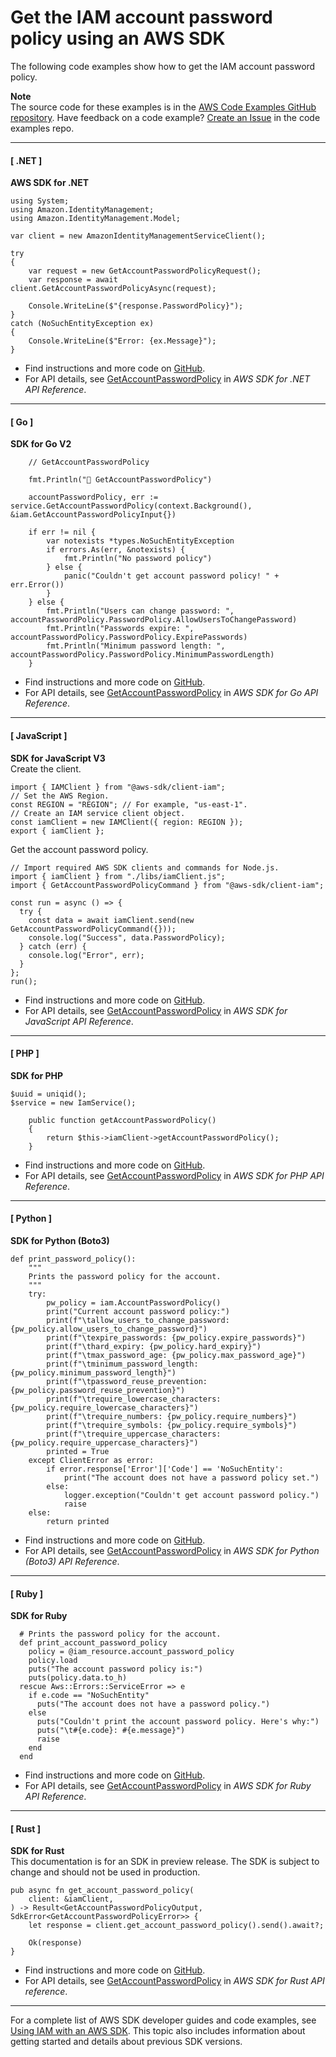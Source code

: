 # Get the IAM account password policy using an AWS SDK<a name="example_iam_GetAccountPasswordPolicy_section"></a>

The following code examples show how to get the IAM account password policy\.

**Note**  
The source code for these examples is in the [AWS Code Examples GitHub repository](https://github.com/awsdocs/aws-doc-sdk-examples)\. Have feedback on a code example? [Create an Issue](https://github.com/awsdocs/aws-doc-sdk-examples/issues/new/choose) in the code examples repo\. 

------
#### [ \.NET ]

**AWS SDK for \.NET**  
  

```
using System;
using Amazon.IdentityManagement;
using Amazon.IdentityManagement.Model;

var client = new AmazonIdentityManagementServiceClient();

try
{
    var request = new GetAccountPasswordPolicyRequest();
    var response = await client.GetAccountPasswordPolicyAsync(request);

    Console.WriteLine($"{response.PasswordPolicy}");
}
catch (NoSuchEntityException ex)
{
    Console.WriteLine($"Error: {ex.Message}");
}
```
+  Find instructions and more code on [GitHub](https://github.com/awsdocs/aws-doc-sdk-examples/tree/main/dotnetv3/IAM#code-examples)\. 
+  For API details, see [GetAccountPasswordPolicy](https://docs.aws.amazon.com/goto/DotNetSDKV3/iam-2010-05-08/GetAccountPasswordPolicy) in *AWS SDK for \.NET API Reference*\. 

------
#### [ Go ]

**SDK for Go V2**  
  

```
	// GetAccountPasswordPolicy

	fmt.Println("🔐 GetAccountPasswordPolicy")

	accountPasswordPolicy, err := service.GetAccountPasswordPolicy(context.Background(), &iam.GetAccountPasswordPolicyInput{})

	if err != nil {
		var notexists *types.NoSuchEntityException
		if errors.As(err, &notexists) {
			fmt.Println("No password policy")
		} else {
			panic("Couldn't get account password policy! " + err.Error())
		}
	} else {
		fmt.Println("Users can change password: ", accountPasswordPolicy.PasswordPolicy.AllowUsersToChangePassword)
		fmt.Println("Passwords expire: ", accountPasswordPolicy.PasswordPolicy.ExpirePasswords)
		fmt.Println("Minimum password length: ", accountPasswordPolicy.PasswordPolicy.MinimumPasswordLength)
	}
```
+  Find instructions and more code on [GitHub](https://github.com/awsdocs/aws-doc-sdk-examples/tree/main/gov2/iam#code-examples)\. 
+  For API details, see [GetAccountPasswordPolicy](https://pkg.go.dev/github.com/aws/aws-sdk-go-v2/service/iam#Client.GetAccountPasswordPolicy) in *AWS SDK for Go API Reference*\. 

------
#### [ JavaScript ]

**SDK for JavaScript V3**  
Create the client\.  

```
import { IAMClient } from "@aws-sdk/client-iam";
// Set the AWS Region.
const REGION = "REGION"; // For example, "us-east-1".
// Create an IAM service client object.
const iamClient = new IAMClient({ region: REGION });
export { iamClient };
```
Get the account password policy\.  

```
// Import required AWS SDK clients and commands for Node.js.
import { iamClient } from "./libs/iamClient.js";
import { GetAccountPasswordPolicyCommand } from "@aws-sdk/client-iam";

const run = async () => {
  try {
    const data = await iamClient.send(new GetAccountPasswordPolicyCommand({}));
    console.log("Success", data.PasswordPolicy);
  } catch (err) {
    console.log("Error", err);
  }
};
run();
```
+  Find instructions and more code on [GitHub](https://github.com/awsdocs/aws-doc-sdk-examples/tree/main/javascriptv3/example_code/iam#code-examples)\. 
+  For API details, see [GetAccountPasswordPolicy](https://docs.aws.amazon.com/AWSJavaScriptSDK/v3/latest/clients/client-iam/classes/getaccountpasswordpolicycommand.html) in *AWS SDK for JavaScript API Reference*\. 

------
#### [ PHP ]

**SDK for PHP**  
  

```
$uuid = uniqid();
$service = new IamService();

    public function getAccountPasswordPolicy()
    {
        return $this->iamClient->getAccountPasswordPolicy();
    }
```
+  Find instructions and more code on [GitHub](https://github.com/awsdocs/aws-doc-sdk-examples/tree/main/php/example_code/iam/iam_basics#code-examples)\. 
+  For API details, see [GetAccountPasswordPolicy](https://docs.aws.amazon.com/goto/SdkForPHPV3/iam-2010-05-08/GetAccountPasswordPolicy) in *AWS SDK for PHP API Reference*\. 

------
#### [ Python ]

**SDK for Python \(Boto3\)**  
  

```
def print_password_policy():
    """
    Prints the password policy for the account.
    """
    try:
        pw_policy = iam.AccountPasswordPolicy()
        print("Current account password policy:")
        print(f"\tallow_users_to_change_password: {pw_policy.allow_users_to_change_password}")
        print(f"\texpire_passwords: {pw_policy.expire_passwords}")
        print(f"\thard_expiry: {pw_policy.hard_expiry}")
        print(f"\tmax_password_age: {pw_policy.max_password_age}")
        print(f"\tminimum_password_length: {pw_policy.minimum_password_length}")
        print(f"\tpassword_reuse_prevention: {pw_policy.password_reuse_prevention}")
        print(f"\trequire_lowercase_characters: {pw_policy.require_lowercase_characters}")
        print(f"\trequire_numbers: {pw_policy.require_numbers}")
        print(f"\trequire_symbols: {pw_policy.require_symbols}")
        print(f"\trequire_uppercase_characters: {pw_policy.require_uppercase_characters}")
        printed = True
    except ClientError as error:
        if error.response['Error']['Code'] == 'NoSuchEntity':
            print("The account does not have a password policy set.")
        else:
            logger.exception("Couldn't get account password policy.")
            raise
    else:
        return printed
```
+  Find instructions and more code on [GitHub](https://github.com/awsdocs/aws-doc-sdk-examples/tree/main/python/example_code/iam/iam_basics#code-examples)\. 
+  For API details, see [GetAccountPasswordPolicy](https://docs.aws.amazon.com/goto/boto3/iam-2010-05-08/GetAccountPasswordPolicy) in *AWS SDK for Python \(Boto3\) API Reference*\. 

------
#### [ Ruby ]

**SDK for Ruby**  
  

```
  # Prints the password policy for the account.
  def print_account_password_policy
    policy = @iam_resource.account_password_policy
    policy.load
    puts("The account password policy is:")
    puts(policy.data.to_h)
  rescue Aws::Errors::ServiceError => e
    if e.code == "NoSuchEntity"
      puts("The account does not have a password policy.")
    else
      puts("Couldn't print the account password policy. Here's why:")
      puts("\t#{e.code}: #{e.message}")
      raise
    end
  end
```
+  Find instructions and more code on [GitHub](https://github.com/awsdocs/aws-doc-sdk-examples/tree/main/ruby/example_code/iam#code-examples)\. 
+  For API details, see [GetAccountPasswordPolicy](https://docs.aws.amazon.com/goto/SdkForRubyV3/iam-2010-05-08/GetAccountPasswordPolicy) in *AWS SDK for Ruby API Reference*\. 

------
#### [ Rust ]

**SDK for Rust**  
This documentation is for an SDK in preview release\. The SDK is subject to change and should not be used in production\.
  

```
pub async fn get_account_password_policy(
    client: &iamClient,
) -> Result<GetAccountPasswordPolicyOutput, SdkError<GetAccountPasswordPolicyError>> {
    let response = client.get_account_password_policy().send().await?;

    Ok(response)
}
```
+  Find instructions and more code on [GitHub](https://github.com/awsdocs/aws-doc-sdk-examples/tree/main/rust_dev_preview/iam#code-examples)\. 
+  For API details, see [GetAccountPasswordPolicy](https://docs.rs/releases/search?query=aws-sdk) in *AWS SDK for Rust API reference*\. 

------

For a complete list of AWS SDK developer guides and code examples, see [Using IAM with an AWS SDK](sdk-general-information-section.md)\. This topic also includes information about getting started and details about previous SDK versions\.